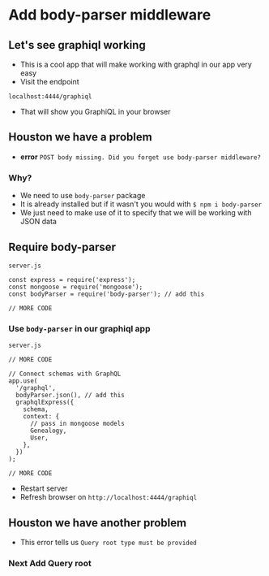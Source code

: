 # Add body-parser middleware

## Let's see graphiql working
* This is a cool app that will make working with graphql in our app very easy
* Visit the endpoint

`localhost:4444/graphiql`

* That will show you GraphiQL in your browser

## Houston we have a problem
* **error** `POST body missing. Did you forget use body-parser middleware?`

### Why?
* We need to use `body-parser` package
* It is already installed but if it wasn't you would with `$ npm i body-parser`
* We just need to make use of it to specify that we will be working with JSON data

## Require body-parser
`server.js`

```
const express = require('express');
const mongoose = require('mongoose');
const bodyParser = require('body-parser'); // add this

// MORE CODE
```

### Use `body-parser` in our graphiql app
`server.js`

```
// MORE CODE

// Connect schemas with GraphQL
app.use(
  '/graphql',
  bodyParser.json(), // add this
  graphqlExpress({
    schema,
    context: {
      // pass in mongoose models
      Genealogy,
      User,
    },
  })
);

// MORE CODE
```

* Restart server
* Refresh browser on `http://localhost:4444/graphiql`

## Houston we have another problem
* This error tells us `Query root type must be provided`

### Next Add Query root
